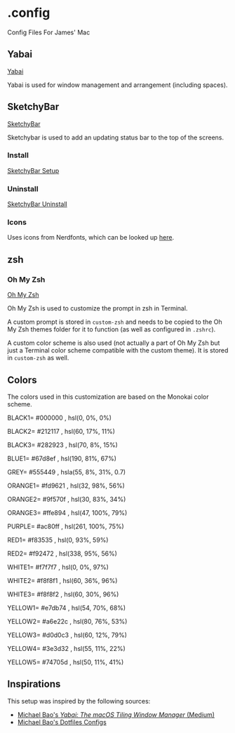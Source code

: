 # .config

Config Files For James' Mac

## Yabai

[Yabai](https://github.com/koekeishiya/yabai/tree/master)

Yabai is used for window management and arrangement (including spaces).


## SketchyBar

[SketchyBar](https://github.com/FelixKratz/SketchyBar)

Sketchybar is used to add an updating status bar to the top of the screens.

### Install
[SketchyBar Setup](https://felixkratz.github.io/SketchyBar/setup)

### Uninstall
[SketchyBar Uninstall](https://felixkratz.github.io/SketchyBar/setup#uninstall)

### Icons

Uses icons from Nerdfonts, which can be looked up [here](https://www.nerdfonts.com/cheat-sheet).


## zsh

### Oh My Zsh

[Oh My Zsh](https://github.com/ohmyzsh/ohmyzsh/tree/master)

Oh My Zsh is used to customize the prompt in zsh in Terminal. 

A custom prompt is stored in `custom-zsh` and needs to be copied to the Oh My Zsh themes folder for it to function (as well as configured in `.zshrc`).

A custom color scheme is also used (not actually a part of Oh My Zsh but just a Terminal color scheme compatible with the custom theme). It is stored in `custom-zsh` as well.


## Colors

The colors used in this customization are based on the Monokai color scheme. 

BLACK1= #000000 , hsl(0, 0%, 0%)

BLACK2= #212117 , hsl(60, 17%, 11%)

BLACK3= #282923 , hsl(70, 8%, 15%)

BLUE1= #67d8ef , hsl(190, 81%, 67%)

GREY= #555449 , hsla(55, 8%, 31%, 0.7)

ORANGE1= #fd9621 , hsl(32, 98%, 56%)

ORANGE2= #9f570f , hsl(30, 83%, 34%)

ORANGE3= #ffe894 , hsl(47, 100%, 79%)

PURPLE= #ac80ff , hsl(261, 100%, 75%)

RED1= #f83535 , hsl(0, 93%, 59%)

RED2= #f92472 , hsl(338, 95%, 56%)

WHITE1= #f7f7f7 , hsl(0, 0%, 97%)

WHITE2= #f8f8f1 , hsl(60, 36%, 96%)

WHITE3= #f8f8f2 , hsl(60, 30%, 96%)

YELLOW1= #e7db74 , hsl(54, 70%, 68%)

YELLOW2= #a6e22c , hsl(80, 76%, 53%)

YELLOW3= #d0d0c3 , hsl(60, 12%, 79%)

YELLOW4= #3e3d32 , hsl(55, 11%, 22%)

YELLOW5= #74705d , hsl(50, 11%, 41%)


## Inspirations

This setup was inspired by the following sources:
- [Michael Bao's *Yabai: The macOS Tiling Window Manager* (Medium)](https://medium.com/unixification/yabai-the-macos-tiling-window-manager-c5bda9d60bfc)
- [Michael Bao's Dotfiles Configs](https://github.com/tcmmichaelb139/.dotfiles)
